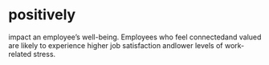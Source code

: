 # positively

impact an employee’s well-being. Employees who feel connectedand valued are likely to experience higher job satisfaction andlower levels of work-related stress.